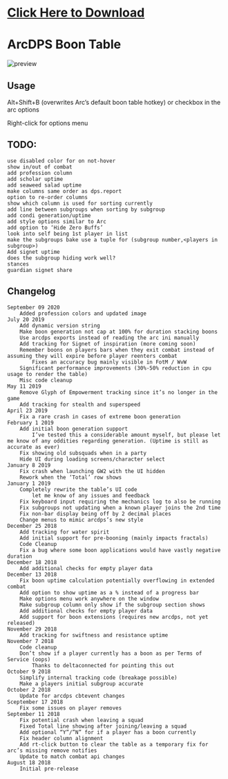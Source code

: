 # [Click Here to Download](/../../releases)

# ArcDPS Boon Table

![preview](https://i.imgur.com/g9TPJor.png)

## Usage

Alt+Shift+B (overwrites Arc’s default boon table hotkey) or checkbox in the arc options

Right-click for options menu

## TODO:

    use disabled color for on not-hover
    show in/out of combat
    add profession column
    add scholar uptime
    add seaweed salad uptime
    make columns same order as dps.report
    option to re-order columns
    show which column is used for sorting currently
    add line between subgroups when sorting by subgroup
    add condi generation/uptime
    add style options similar to Arc
    add option to ‘Hide Zero Buffs’
    look into self being 1st player in list
    make the subgroups bake use a tuple for (subgroup number,<players in subgroup>)
    Add signet uptime
    does the subgroup hiding work well?
    stances
    guardian signet share

## Changelog
    September 09 2020
        Added profession colors and updated image
    July 20 2019
        Add dynamic version string
        Make boon generation not cap at 100% for duration stacking boons
        Use arcdps exports instead of reading the arc ini manually
        Add tracking for Signet of inspiration (more coming soon)
        Remember boons on players bars when they exit combat instead of assuming they will expire before player reenters combat
            Fixes an accuracy bug mainly visible in FotM / WvW
        Significant performance improvements (30%-50% reduction in cpu usage to render the table)
        Misc code cleanup
    May 11 2019
        Remove Glyph of Empowerment tracking since it’s no longer in the game
        Add tracking for stealth and superspeed
    April 23 2019
        Fix a rare crash in cases of extreme boon generation
    February 1 2019
        Add initial boon generation support
            I’ve tested this a considerable amount myself, but please let me know of any oddities regarding generation. (Uptime is still as accurate as ever)
        Fix showing old subsquads when in a party
        Hide UI during loading screens/character select
    January 8 2019
        Fix crash when launching GW2 with the UI hidden
        Rework when the ‘Total’ row shows
    January 1 2019
        Completely rewrite the table’s UI code
            let me know of any issues and feedback
        Fix keyboard input requiring the mechanics log to also be running
        Fix subgroups not updating when a known player joins the 2nd time
        Fix non-bar display being off by 2 decimal places
        Change menus to mimic arcdps’s new style
    December 25 2018
        Add tracking for water spirit
        Add initial support for pre-booning (mainly impacts fractals)
        Code Cleanup
        Fix a bug where some boon applications would have vastly negative duration
    December 18 2018
        Add additional checks for empty player data
    December 13 2018
        Fix boon uptime calculation potentially overflowing in extended combat
        Add option to show uptime as a % instead of a progress bar
        Make options menu work anywhere on the window
        Make subgroup column only show if the subgroup section shows
        Add additional checks for empty player data
        Add support for boon extensions (requires new arcdps, not yet released)
    November 29 2018
        Add tracking for swiftness and resistance uptime
    November 7 2018
        Code cleanup
        Don’t show if a player currently has a boon as per Terms of Service (oops)
            Thanks to deltaconnected for pointing this out
    October 9 2018
        Simplify internal tracking code (breakage possible)
        Make a players initial subgroup accurate
    October 2 2018
        Update for arcdps cbtevent changes
    Sceptember 17 2018
        Fix some issues on player removes
    September 11 2018
        Fix potential crash when leaving a squad
        Fixed Total line showing after joining/leaving a squad
        Add optional “Y”/”N” for if a player has a boon currently
        Fix header column alignment
        Add rt-click button to clear the table as a temporary fix for arc’s missing remove notifies
        Update to match combat api changes
    August 18 2018
        Initial pre-release
